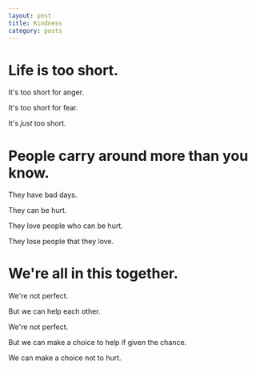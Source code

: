 ```yaml
---
layout: post
title: Kindness
category: posts
---
```


# Life is too short.

It's too short for anger.

It's too short for fear.

It's *just* too short.

# People carry around more than you know.

They have bad days.

They can be hurt.

They love people who can be hurt.

They lose people that they love.

# We're all in this together.

We're not perfect.

But we can help each other.

We're not perfect.

But we can make a choice to help if given the chance.

We can make a choice not to hurt.
